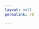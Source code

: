 ```yaml
---
layout: null
permalink: /0

---
```

<script src="{{ base.url | prepend: site.url }}/assets/js/links.js"></script>
